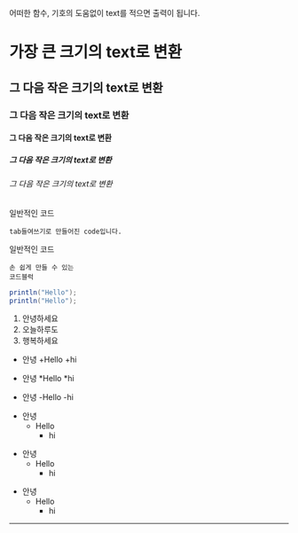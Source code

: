 어떠한 함수, 기호의 도움없이 text를 적으면 출력이 됩니다.

# 가장 큰 크기의 text로 변환
## 그 다음 작은 크기의 text로 변환
### 그 다음 작은 크기의 text로 변환
#### 그 다음 작은 크기의 text로 변환
##### 그 다음 작은 크기의 text로 변환
###### 그 다음 작은 크기의 text로 변환 

일반적인 코드

    tab들여쓰기로 만들어진 code입니다.

일반적인 코드

```
손 쉽게 만들 수 있는
코드블럭
```

``` Java
println("Hello");
println("Hello");
```

1. 안녕하세요
2. 오늘하루도
3. 행복하세요

+ 안녕
    +Hello
        +hi

* 안녕
    *Hello
        *hi

- 안녕
    -Hello
        -hi

+ 안녕
  + Hello
    + hi


* 안녕
  * Hello
    * hi

- 안녕
  - Hello
    - hi        

-------------------------



